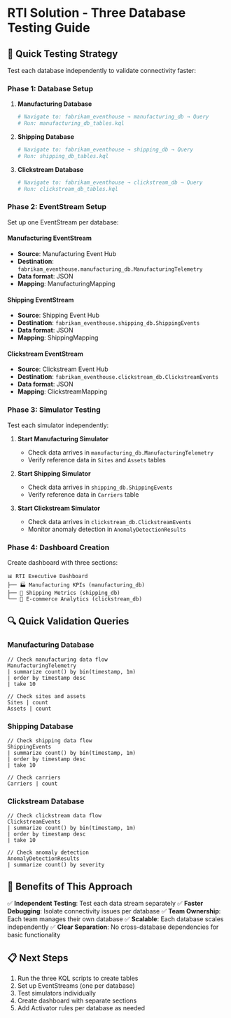 # RTI Solution - Three Database Testing Guide

## 🎯 **Quick Testing Strategy**

Test each database independently to validate connectivity faster:

### **Phase 1: Database Setup**
1. **Manufacturing Database**
   ```bash
   # Navigate to: fabrikam_eventhouse → manufacturing_db → Query
   # Run: manufacturing_db_tables.kql
   ```

2. **Shipping Database**
   ```bash
   # Navigate to: fabrikam_eventhouse → shipping_db → Query  
   # Run: shipping_db_tables.kql
   ```

3. **Clickstream Database**
   ```bash
   # Navigate to: fabrikam_eventhouse → clickstream_db → Query
   # Run: clickstream_db_tables.kql
   ```

### **Phase 2: EventStream Setup**
Set up one EventStream per database:

#### Manufacturing EventStream
- **Source**: Manufacturing Event Hub
- **Destination**: `fabrikam_eventhouse.manufacturing_db.ManufacturingTelemetry`
- **Data format**: JSON
- **Mapping**: ManufacturingMapping

#### Shipping EventStream  
- **Source**: Shipping Event Hub
- **Destination**: `fabrikam_eventhouse.shipping_db.ShippingEvents`
- **Data format**: JSON
- **Mapping**: ShippingMapping

#### Clickstream EventStream
- **Source**: Clickstream Event Hub  
- **Destination**: `fabrikam_eventhouse.clickstream_db.ClickstreamEvents`
- **Data format**: JSON
- **Mapping**: ClickstreamMapping

### **Phase 3: Simulator Testing**
Test each simulator independently:

1. **Start Manufacturing Simulator**
   - Check data arrives in `manufacturing_db.ManufacturingTelemetry`
   - Verify reference data in `Sites` and `Assets` tables

2. **Start Shipping Simulator**
   - Check data arrives in `shipping_db.ShippingEvents`
   - Verify reference data in `Carriers` table

3. **Start Clickstream Simulator**
   - Check data arrives in `clickstream_db.ClickstreamEvents`
   - Monitor anomaly detection in `AnomalyDetectionResults`

### **Phase 4: Dashboard Creation**
Create dashboard with three sections:

```
📊 RTI Executive Dashboard
├── 🏭 Manufacturing KPIs (manufacturing_db)
├── 🚚 Shipping Metrics (shipping_db)  
└── 🛒 E-commerce Analytics (clickstream_db)
```

## 🔍 **Quick Validation Queries**

### Manufacturing Database
```kql
// Check manufacturing data flow
ManufacturingTelemetry 
| summarize count() by bin(timestamp, 1m)
| order by timestamp desc
| take 10

// Check sites and assets
Sites | count
Assets | count
```

### Shipping Database  
```kql
// Check shipping data flow
ShippingEvents
| summarize count() by bin(timestamp, 1m) 
| order by timestamp desc
| take 10

// Check carriers
Carriers | count
```

### Clickstream Database
```kql
// Check clickstream data flow
ClickstreamEvents
| summarize count() by bin(timestamp, 1m)
| order by timestamp desc  
| take 10

// Check anomaly detection
AnomalyDetectionResults
| summarize count() by severity
```

## 🚀 **Benefits of This Approach**

✅ **Independent Testing**: Test each data stream separately
✅ **Faster Debugging**: Isolate connectivity issues per database
✅ **Team Ownership**: Each team manages their own database
✅ **Scalable**: Each database scales independently
✅ **Clear Separation**: No cross-database dependencies for basic functionality

## 📋 **Next Steps**

1. Run the three KQL scripts to create tables
2. Set up EventStreams (one per database)
3. Test simulators individually  
4. Create dashboard with separate sections
5. Add Activator rules per database as needed